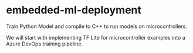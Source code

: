 # embedded-ml-deployment
Train Python Model and compile to C++ to run models on microcontrollers.

We will start with implementing TF Lite for microcontroller examples into a Azure DevOps training pipeline.
